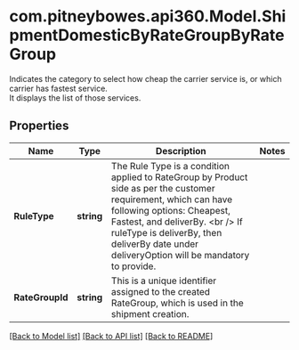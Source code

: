 # com.pitneybowes.api360.Model.ShipmentDomesticByRateGroupByRateGroup
Indicates the category to select how cheap the carrier service is, or which carrier has fastest service. <br /> It displays the list of those services. 

## Properties

Name | Type | Description | Notes
------------ | ------------- | ------------- | -------------
**RuleType** | **string** | The Rule Type is a condition applied to RateGroup by Product side as per the customer requirement, which can have following options: Cheapest, Fastest, and deliverBy. &lt;br /&gt; If ruleType is deliverBy, then deliverBy date under deliveryOption will be mandatory to provide. | 
**RateGroupId** | **string** | This is a unique identifier assigned to the created RateGroup, which is used in the shipment creation. | 

[[Back to Model list]](../README.md#documentation-for-models) [[Back to API list]](../README.md#documentation-for-api-endpoints) [[Back to README]](../README.md)

